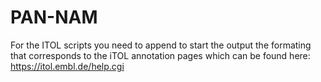 # PAN-NAM
For the ITOL scripts you need to append to start the output the formating that corresponds to the iTOL annotation pages which can be found here: https://itol.embl.de/help.cgi
